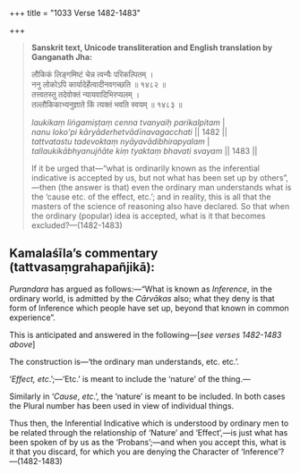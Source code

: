 +++
title = "1033 Verse 1482-1483"

+++
> **Sanskrit text, Unicode transliteration and English translation by Ganganath Jha:** 
>
> लौकिकं लिङ्गमिष्टं चेन्न त्वन्यैः परिकल्पितम् ।  
> ननु लोकोऽपि कार्यादेर्हेत्वादीनवगच्छति ॥ १४८२ ॥  
> तत्त्वतस्तु तदेवोक्तं न्यायवादिभिरप्यलम् ।  
> तल्लौकिकाभ्यनुज्ञाते किं त्यक्तं भवति स्वयम् ॥ १४८३ ॥ 
>
> *laukikaṃ liṅgamiṣṭaṃ cenna tvanyaiḥ parikalpitam* \|  
> *nanu loko'pi kāryāderhetvādīnavagacchati* \|\| 1482 \|\|  
> *tattvatastu tadevoktaṃ nyāyavādibhirapyalam* \|  
> *tallaukikābhyanujñāte kiṃ tyaktaṃ bhavati svayam* \|\| 1483 \|\| 
>
> If it be urged that—“what is ordinarily known as the inferential indicative is accepted by us, but not what has been set up by others”,—then (the answer is that) even the ordinary man understands what is the ‘cause etc. of the effect, etc.’; and in reality, this is all that the masters of the science of reasoning also have declared. So that when the ordinary (popular) idea is accepted, what is it that becomes excluded?—(1482-1483)



## Kamalaśīla’s commentary (tattvasaṃgrahapañjikā):

*Purandara* has argued as follows:—“What is known as *Inference*, in the ordinary world, is admitted by the *Cārvākas* also; what they deny is that form of Inference which people have set up, beyond that known in common experience”.

This is anticipated and answered in the following—[*see verses 1482-1483 above*]

The construction is—‘the ordinary man understands, etc. etc.’.

‘*Effect, etc*.’;—‘Etc.’ is meant to include the ‘nature’ of the thing.—

Similarly in ‘*Cause*, *etc*.’, the ‘nature’ is meant to be included. In both cases the Plural number has been used in view of individual things.

Thus then, the Inferential Indicative which is understood by ordinary men to be related through the relationship of ‘Nature’ and ‘Effect’,—is just what has been spoken of by us as the ‘Probans’;—and when you accept this, what is it that you discard, for which you are denying the Character of ‘Inference’?—(1482-1483)


